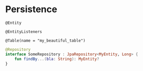 # Persistence


`@Entity`

`@EntityListeners`

`@Table(name = "my_beautiful_table")`


```kotlin
@Repository
interface SomeRepository : JpaRepository<MyEntity, Long> {
	fun findBy...(bla: String): MyEntity?
}

```
